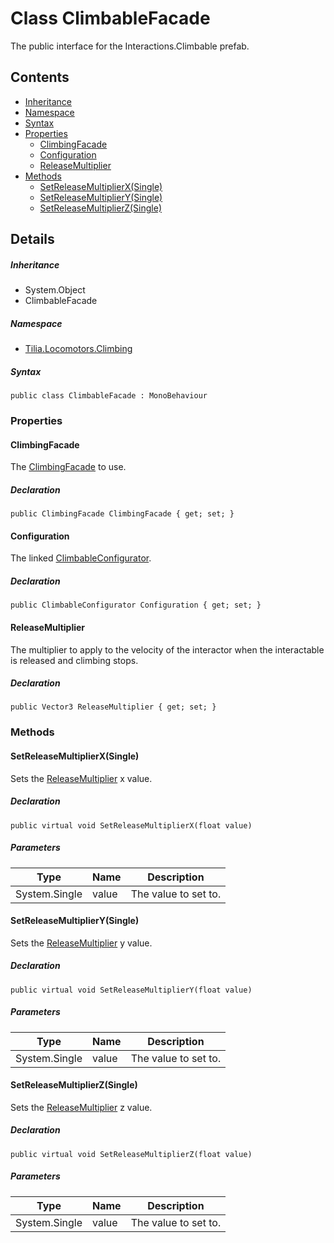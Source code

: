 # Class ClimbableFacade

The public interface for the Interactions.Climbable prefab.

## Contents

* [Inheritance]
* [Namespace]
* [Syntax]
* [Properties]
  * [ClimbingFacade]
  * [Configuration]
  * [ReleaseMultiplier]
* [Methods]
  * [SetReleaseMultiplierX(Single)]
  * [SetReleaseMultiplierY(Single)]
  * [SetReleaseMultiplierZ(Single)]

## Details

##### Inheritance

* System.Object
* ClimbableFacade

##### Namespace

* [Tilia.Locomotors.Climbing]

##### Syntax

```
public class ClimbableFacade : MonoBehaviour
```

### Properties

#### ClimbingFacade

The [ClimbingFacade] to use.

##### Declaration

```
public ClimbingFacade ClimbingFacade { get; set; }
```

#### Configuration

The linked [ClimbableConfigurator].

##### Declaration

```
public ClimbableConfigurator Configuration { get; set; }
```

#### ReleaseMultiplier

The multiplier to apply to the velocity of the interactor when the interactable is released and climbing stops.

##### Declaration

```
public Vector3 ReleaseMultiplier { get; set; }
```

### Methods

#### SetReleaseMultiplierX(Single)

Sets the [ReleaseMultiplier] x value.

##### Declaration

```
public virtual void SetReleaseMultiplierX(float value)
```

##### Parameters

| Type | Name | Description |
| --- | --- | --- |
| System.Single | value | The value to set to. |

#### SetReleaseMultiplierY(Single)

Sets the [ReleaseMultiplier] y value.

##### Declaration

```
public virtual void SetReleaseMultiplierY(float value)
```

##### Parameters

| Type | Name | Description |
| --- | --- | --- |
| System.Single | value | The value to set to. |

#### SetReleaseMultiplierZ(Single)

Sets the [ReleaseMultiplier] z value.

##### Declaration

```
public virtual void SetReleaseMultiplierZ(float value)
```

##### Parameters

| Type | Name | Description |
| --- | --- | --- |
| System.Single | value | The value to set to. |

[Tilia.Locomotors.Climbing]: README.md
[ClimbingFacade]: ClimbableFacade.md#ClimbingFacade
[ClimbingFacade]: ClimbingFacade.md
[ClimbableConfigurator]: ClimbableConfigurator.md
[ReleaseMultiplier]: ClimbableFacade.md#ReleaseMultiplier
[ReleaseMultiplier]: ClimbableFacade.md#ReleaseMultiplier
[ReleaseMultiplier]: ClimbableFacade.md#ReleaseMultiplier
[Inheritance]: #Inheritance
[Namespace]: #Namespace
[Syntax]: #Syntax
[Properties]: #Properties
[ClimbingFacade]: #ClimbingFacade
[Configuration]: #Configuration
[ReleaseMultiplier]: #ReleaseMultiplier
[Methods]: #Methods
[SetReleaseMultiplierX(Single)]: #SetReleaseMultiplierXSingle
[SetReleaseMultiplierY(Single)]: #SetReleaseMultiplierYSingle
[SetReleaseMultiplierZ(Single)]: #SetReleaseMultiplierZSingle
